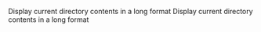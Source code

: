 Display current directory contents in a long format Display current directory contents in a long format

